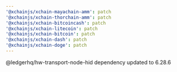 ```yaml
---
'@xchainjs/xchain-mayachain-amm': patch
'@xchainjs/xchain-thorchain-amm': patch
'@xchainjs/xchain-bitcoincash': patch
'@xchainjs/xchain-litecoin': patch
'@xchainjs/xchain-bitcoin': patch
'@xchainjs/xchain-dash': patch
'@xchainjs/xchain-doge': patch
---
```


@ledgerhq/hw-transport-node-hid dependency updated to 6.28.6
